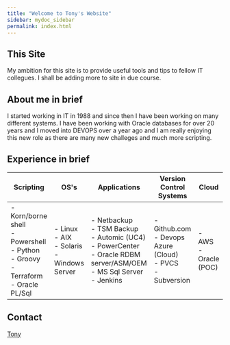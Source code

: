 ```yaml
---
title: "Welcome to Tony's Website"
sidebar: mydoc_sidebar
permalink: index.html
---
```

## This Site
My ambition for this site is to provide useful tools and tips to fellow IT collegues. I shall be adding more to site in due course. 


## About me in brief
I started working in IT in 1988 and since then I have been working on many different systems. I have been working with Oracle databases for over 20 years and I moved into DEVOPS over a year ago and I am really enjoying this new role as there are many new challeges and much more scripting. 

## Experience in brief
<table id="Experience" class="display">
   <thead>
      <tr>
         <th>Scripting</th>
         <th>OS's</th>
         <th>Applications</th>
         <th>Version Control Systems</th>
         <th>Cloud</th>
      </tr>
   </thead>
   <tbody>
      <tr>
         <td>- Korn/borne shell <br>
          - Powershell<br>
          - Python<br>
          - Groovy<br>
          - Terraform<br>
          - Oracle PL/Sql</td>
         <td>- Linux<br>
          - AIX<br>
          - Solaris<br>
          - Windows Server</td>
         <td>- Netbackup<br>
          - TSM Backup<br>
          - Automic (UC4)<br>
          - PowerCenter<br>
          - Oracle RDBM server/ASM/OEM<br>
          - MS Sql Server<br>
          - Jenkins</td>
         <td>- Github.com<br>
          - Devops Azure (Cloud)<br>
          - PVCS<br>
         - Subversion</td>
         <td>- AWS<br>
          - Oracle (POC)
         </td>
      </tr>
   </tbody>
</table>

## Contact
<a href="https://linkedin.com/in/tony-cusano-09733810">Tony</a>
